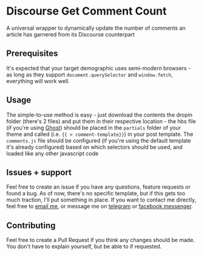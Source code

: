 # Discourse Get Comment Count

A universal wrapper to dynamically update the number of comments an article has garnered from its Discourse counterpart

## Prerequisites

It's expected that your target demographic uses semi-modern browsers - as long as they support `document.querySelector` and `window.fetch`, everything will work well.

## Usage

The simple-to-use method is easy - just download the contents the dropin folder (there's 2 files) and put them in their respective location - the hbs file (if you're using [Ghost](https://ghost.org)) should be placed in the `partials` folder of your theme and called (i.e. `{{ > comment-template}}`) in your post template. The `comments.js` file should be configured (if you're using the default template it's already configured) based on which selectors should be used, and loaded like any other javascript code

## Issues + support

Feel free to create an issue if you have any questions, feature requests or found a bug. As of now, there's no specific template, but if this gets too much traction, I'll put something in place. If you want to contact me directly, feel free to [email me](mailto:me@vikaspotluri.ml), or message me on [telegram](https://t.me/vikaspotluri123) or [facebook messenger](https://m.me/vikaspotluri).

## Contributing

Feel free to create a Pull Request if you think any changes should be made. You don't have to explain yourself, but be able to if requested.
